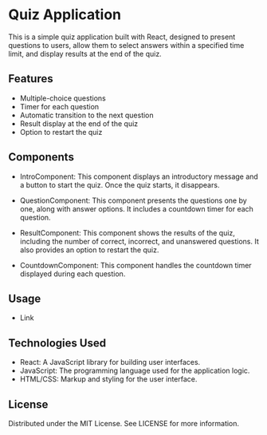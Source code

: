 # Quiz Application
This is a simple quiz application built with React, designed to present questions to users, allow them to select answers within a specified time limit, and display results at the end of the quiz.

## Features
- Multiple-choice questions
- Timer for each question
- Automatic transition to the next question
- Result display at the end of the quiz
- Option to restart the quiz

## Components

- IntroComponent: This component displays an introductory message and a button to start the quiz. Once the quiz starts, it disappears.

- QuestionComponent: This component presents the questions one by one, along with answer options. It includes a countdown timer for each question.

- ResultComponent: This component shows the results of the quiz, including the number of correct, incorrect, and unanswered questions. It also provides an option to restart the quiz.

- CountdownComponent: This component handles the countdown timer displayed during each question.

## Usage
- Link

## Technologies Used
- React: A JavaScript library for building user interfaces.
- JavaScript: The programming language used for the application logic.
- HTML/CSS: Markup and styling for the user interface.

## License
Distributed under the MIT License. See LICENSE for more information.

